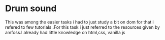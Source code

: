 # Drum sound
This was among the easier tasks i had to just study a bit on dom for that i refered to few tutorials .For this task i just referred to the resources given by amfoss.I already had little knowledge on html,css, vanilla js 
